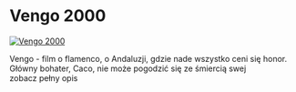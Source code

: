 Vengo 2000 
=============
[![Vengo 2000 ](http://vidos.pl/images/player.gif)](http://vidos.pl/vengo-2000)

 Vengo - film o flamenco, o Andaluzji, gdzie nade wszystko ceni się honor. Główny bohater, Caco, nie może pogodzić się ze śmiercią swej zobacz pełny opis
